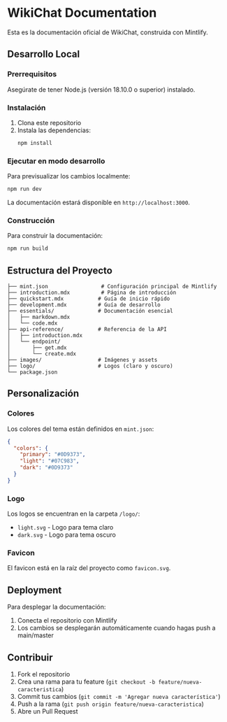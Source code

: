 # WikiChat Documentation

Esta es la documentación oficial de WikiChat, construida con Mintlify.

## Desarrollo Local

### Prerrequisitos

Asegúrate de tener Node.js (versión 18.10.0 o superior) instalado.

### Instalación

1. Clona este repositorio
2. Instala las dependencias:
   ```bash
   npm install
   ```

### Ejecutar en modo desarrollo

Para previsualizar los cambios localmente:

```bash
npm run dev
```

La documentación estará disponible en `http://localhost:3000`.

### Construcción

Para construir la documentación:

```bash
npm run build
```

## Estructura del Proyecto

```
├── mint.json                 # Configuración principal de Mintlify
├── introduction.mdx          # Página de introducción
├── quickstart.mdx           # Guía de inicio rápido
├── development.mdx          # Guía de desarrollo
├── essentials/              # Documentación esencial
│   ├── markdown.mdx
│   └── code.mdx
├── api-reference/           # Referencia de la API
│   ├── introduction.mdx
│   └── endpoint/
│       ├── get.mdx
│       └── create.mdx
├── images/                  # Imágenes y assets
├── logo/                    # Logos (claro y oscuro)
└── package.json
```

## Personalización

### Colores

Los colores del tema están definidos en `mint.json`:

```json
{
  "colors": {
    "primary": "#0D9373",
    "light": "#07C983",
    "dark": "#0D9373"
  }
}
```

### Logo

Los logos se encuentran en la carpeta `/logo/`:
- `light.svg` - Logo para tema claro
- `dark.svg` - Logo para tema oscuro

### Favicon

El favicon está en la raíz del proyecto como `favicon.svg`.

## Deployment

Para desplegar la documentación:

1. Conecta el repositorio con Mintlify
2. Los cambios se desplegarán automáticamente cuando hagas push a main/master

## Contribuir

1. Fork el repositorio
2. Crea una rama para tu feature (`git checkout -b feature/nueva-caracteristica`)
3. Commit tus cambios (`git commit -m 'Agregar nueva característica'`)
4. Push a la rama (`git push origin feature/nueva-caracteristica`)
5. Abre un Pull Request